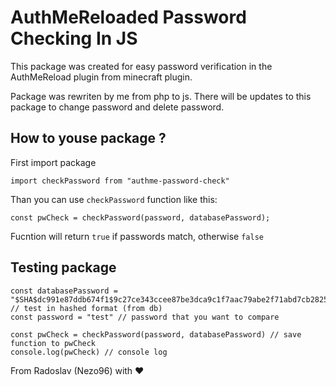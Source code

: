 # AuthMeReloaded Password Checking In JS

This package was created for easy password verification in the AuthMeReload plugin from minecraft plugin.

Package was rewriten by me from php to js.
There will be updates to this package to change password and delete password.

## How to youse package ?

First import package

```
import checkPassword from "authme-password-check"
```

Than you can use `checkPassword` function like this:

```
const pwCheck = checkPassword(password, databasePassword);
```

Fucntion will return `true` if passwords match, otherwise `false`

## Testing package

```
const databasePassword = "$SHA$dc991e87ddb674f1$9c27ce343ccee87be3dca9c1f7aac79abe2f71abd7cb2825006f0a64bafdd361" // test in hashed format (from db)
const password = "test" // password that you want to compare

const pwCheck = checkPassword(password, databasePassword) // save function to pwCheck
console.log(pwCheck) // console log
```

From Radoslav (Nezo96) with ❤
